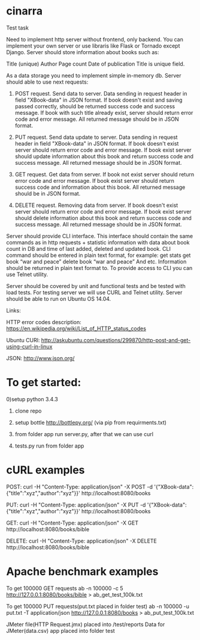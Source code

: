 # cinarra
Test task

Need to implement http server without frontend, only backend. You can implement your own server or use libraris like Flask or Tornado except Django. Server should store information about books such as:

Title (unique)
Author
Page count
Date of publication
Title is unique field.

As a data storage you need to implement simple in-memory db.
Server should able to use next requests:

1. POST request. Send data to server. Data sending in request header in field "XBook-data" in JSON format. If book doesn't exist and saving passed correctly, should be returned success code and success message. If book with such title already exist, server should return error code and error message. All returned message should be in JSON format.

2. PUT request. Send data update to server. Data sending in request header in field "XBook-data" in JSON format. If book doesn't exist server should return error code and error message. If book exist server should update information about this book and return success code and success message. All returned message should be in JSON format.

3. GET request. Get data from server. If book not exist server should return error code and error message. If book exist server should return success code and information about this book. All returned message should be in JSON format.

4. DELETE request. Removing data from server. If book doesn't exist server should return error code and error message. If book exist server should delete information about this book and return success code and success message. All returned message should be in JSON format.

Server should provide CLI interface. This interface should contain the same commands as in http requests + statistic information with data about book count in DB and time of last added, deleted and updated book. CLI command should be entered in plain text format, for example:
get stats
get book “war and peace”
delete book “war and peace”
And etc. Information should be returned in plain text format to. To provide access to CLI you can use Telnet utility.

Server should be covered by unit and functional tests and be tested with load tests.
For testing server we will use CURL and Telnet utility. Server should be able to run on Ubuntu OS 14.04.

Links:

HTTP error codes description: https://en.wikipedia.org/wiki/List_of_HTTP_status_codes

Ubuntu CURl: http://askubuntu.com/questions/299870/http-post-and-get-using-curl-in-linux

JSON: http://www.json.org/

# To get started:
0)setup python 3.4.3

1) clone repo

2) setup bottle http://bottlepy.org/  (via pip from requirments.txt)

3) from folder app run server.py, after that we can use curl

4) tests.py run from folder app

# cURL examples
POST: curl -H "Content-Type: application/json" -X POST -d '{"XBook-data":{"title":"xyz","author":"xyz"}}' http://localhost:8080/books

PUT: curl -H "Content-Type: application/json" -X PUT -d '{"XBook-data":{"title":"xyz","author":"xyz"}}' http://localhost:8080/books

GET: curl -H "Content-Type: application/json" -X GET http://localhost:8080/books/bible

DELETE: curl -H "Content-Type: application/json" -X DELETE http://localhost:8080/books/bible

# Apache benchmark examples
To get 100000 GET requests
ab -n 100000 -c 5  http://127.0.0.1:8080/books/bible > ab_get_test_100k.txt

To get 100000 PUT requests(put.txt placed in folder test)
ab -n 100000 -u put.txt -T application/json http://127.0.0.1:8080/books > ab_put_test_100k.txt

JMeter file(HTTP Request.jmx) placed into /test/reports 
Data for JMeter(data.csv) app placed into folder test
